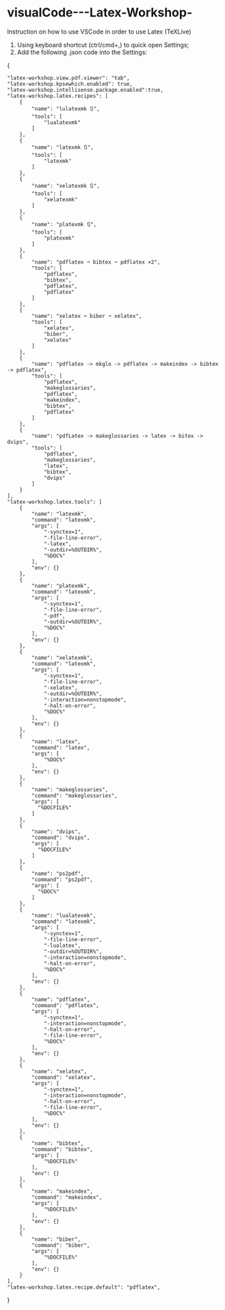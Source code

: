 # visualCode---Latex-Workshop-
Instruction on how to use VSCode in order to use Latex (TeXLive)

1. Using keyboard shortcut (ctrl/cmd+,) to quick open Settings;
2. Add the following .json code into the Settings:

{
    
    "latex-workshop.view.pdf.viewer": "tab",
    "latex-workshop.kpsewhich.enabled": true,
    "latex-workshop.intellisense.package.enabled":true,
    "latex-workshop.latex.recipes": [
        {
            "name": "lulatexmk 🔃",
            "tools": [
                "lualatexmk"
            ]
        },
        {
            "name": "latexmk 🔃",
            "tools": [
                "latexmk"
            ]
        },
        {
            "name": "xelatexmk 🔃",
            "tools": [
                "xelatexmk"
            ]
        },
        {
            "name": "platexmk 🔃",
            "tools": [
                "platexmk"
            ]
        },
        {
            "name": "pdflatex ➞ bibtex ➞ pdflatex ×2",
            "tools": [
                "pdflatex",
                "bibtex",
                "pdflatex",
                "pdflatex"
            ]
        },
        {
            "name": "xelatex ➞ biber ➞ xelatex",
            "tools": [
                "xelatex",
                "biber",
                "xelatex"
            ]
        },
        {
            "name": "pdflatex -> mkglo -> pdflatex -> makeindex -> bibtex -> pdflatex",
            "tools": [
                "pdflatex",
                "makeglossaries",
                "pdflatex",
                "makeindex",
                "bibtex",
                "pdflatex"
            ]
        },
        {
            "name": "pdfLatex -> makeglossaries -> latex -> bitex -> dvips",
            "tools": [
                "pdflatex",
                "makeglossaries",
                "latex",
                "bibtex",
                "dvips"
            ]
        }
    ],
    "latex-workshop.latex.tools": [
        {
            "name": "latexmk",
            "command": "latexmk",
            "args": [
                "-synctex=1",
                "-file-line-error",
                "-latex",
                "-outdir=%OUTDIR%",
                "%DOC%"
            ],
            "env": {}
        },
        {
            "name": "platexmk",
            "command": "latexmk",
            "args": [
                "-synctex=1",
                "-file-line-error",
                "-pdf",
                "-outdir=%OUTDIR%",
                "%DOC%"
            ],
            "env": {}
        },
        {
            "name": "xelatexmk",
            "command": "latexmk",
            "args": [
                "-synctex=1",
                "-file-line-error",
                "-xelatex",
                "-outdir=%OUTDIR%",
                "-interaction=nonstopmode",
                "-halt-on-error",
                "%DOC%"
            ],
            "env": {}
        },
        {
            "name": "latex",
            "command": "latex",
            "args": [
                "%DOC%"
            ],
            "env": {}
        },
        {
            "name": "makeglossaries",
            "command": "makeglossaries",
            "args": [
              "%DOCFILE%"
            ]
        },
        {
            "name": "dvips",
            "command": "dvips",
            "args": [
              "%DOCFILE%"
            ]
        },
        {
            "name": "ps2pdf",
            "command": "ps2pdf",
            "args": [
              "%DOC%"
            ]
        },
        {
            "name": "lualatexmk",
            "command": "latexmk",
            "args": [
                "-synctex=1",
                "-file-line-error",
                "-lualatex",
                "-outdir=%OUTDIR%",
                "-interaction=nonstopmode",
                "-halt-on-error",
                "%DOC%"
            ],
            "env": {}
        },
        {
            "name": "pdflatex",
            "command": "pdflatex",
            "args": [
                "-synctex=1",
                "-interaction=nonstopmode",
                "-halt-on-error",
                "-file-line-error",
                "%DOC%"
            ],
            "env": {}
        },
        {
            "name": "xelatex",
            "command": "xelatex",
            "args": [
                "-synctex=1",
                "-interaction=nonstopmode",
                "-halt-on-error",
                "-file-line-error",
                "%DOC%"
            ],
            "env": {}
        },
        {
            "name": "bibtex",
            "command": "bibtex",
            "args": [
                "%DOCFILE%"
            ],
            "env": {}
        },
        {
            "name": "makeindex",
            "command": "makeindex",
            "args": [
                "%DOCFILE%"
            ],
            "env": {}
        },
        {
            "name": "biber",
            "command": "biber",
            "args": [
                "%DOCFILE%"
            ],
            "env": {}
        }
    ],
    "latex-workshop.latex.recipe.default": "pdflatex",
}
